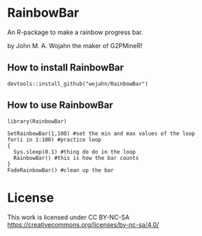 # RainbowBar
An R-package to make a rainbow progress bar.

by John M. A. Wojahn
the maker of G2PMineR!

## How to install RainbowBar

```{r eval=F}
devtools::install_github("wojahn/RainbowBar")
```

## How to use RainbowBar

```{r eval=F}
library(RainbowBar)

SetRainbowBar(1,100) #set the min and max values of the loop
for(i in 1:100) #practice loop
{
  Sys.sleep(0.1) #thing do do in the loop
  RainbowBar() #this is how the bar counts
}
FadeRainbowBar() #clean up the bar
```

# License
This work is licensed under CC BY-NC-SA
https://creativecommons.org/licenses/by-nc-sa/4.0/

